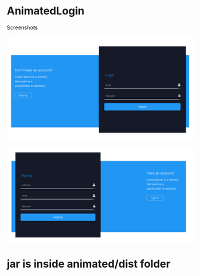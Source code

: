 # AnimatedLogin

Screenshots

![](screenshots/ssc1login.png) 

![](screenshots/ssc2signup.png)

# jar is inside animated/dist folder

